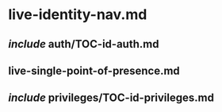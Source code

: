 # live-identity-nav.md

## _include_ auth/TOC-id-auth.md

## live-single-point-of-presence.md

## _include_ privileges/TOC-id-privileges.md
